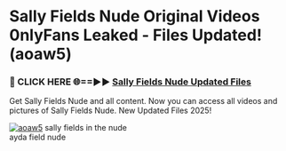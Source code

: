 # Sally Fields Nude Original Videos 0nlyFans Leaked - Files Updated! (aoaw5)

<h3>🔴 CLICK HERE 🌐==►► <a href="https://tinyurl.com/yrmya6cz" rel="nofollow">Sally Fields Nude Updated Files</a></h3>

Get Sally Fields Nude and all content. Now you can access all videos and pictures of Sally Fields Nude. New Updated Files 2025!

[![aoaw5](https://i.imgur.com/FMdXYCs.gif)](https://tinyurl.com/yrmya6cz)
sally fields in the nude<br>
ayda field nude